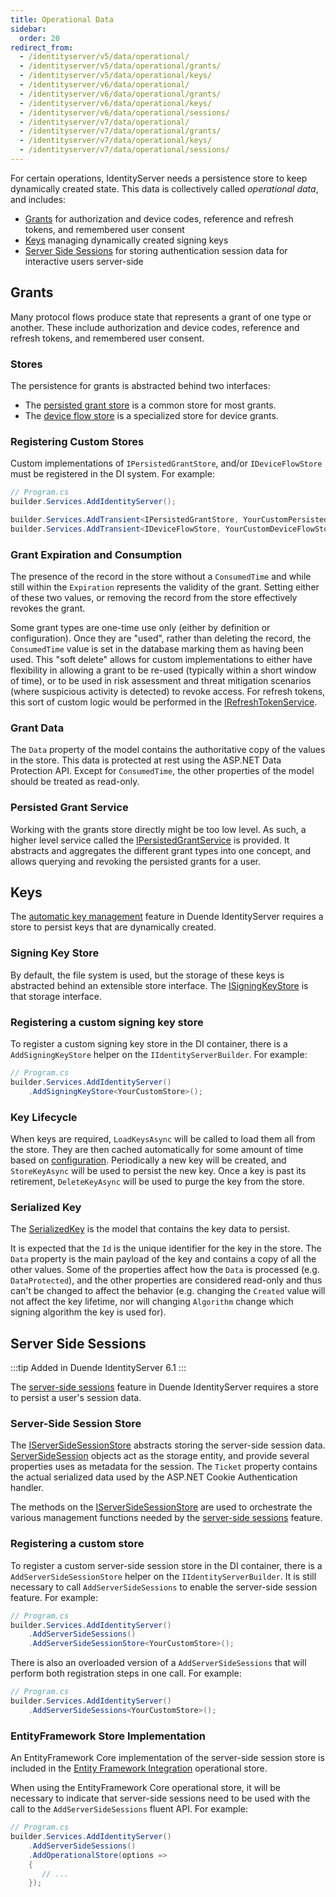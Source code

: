 ```yaml
---
title: Operational Data
sidebar:
  order: 20
redirect_from:
  - /identityserver/v5/data/operational/
  - /identityserver/v5/data/operational/grants/
  - /identityserver/v5/data/operational/keys/
  - /identityserver/v6/data/operational/
  - /identityserver/v6/data/operational/grants/
  - /identityserver/v6/data/operational/keys/
  - /identityserver/v6/data/operational/sessions/
  - /identityserver/v7/data/operational/
  - /identityserver/v7/data/operational/grants/
  - /identityserver/v7/data/operational/keys/
  - /identityserver/v7/data/operational/sessions/
---
```



For certain operations, IdentityServer needs a persistence store to keep dynamically created state.
This data is collectively called *operational data*, and includes:

* [Grants](#grants) for authorization and device codes, reference and refresh tokens, and remembered user consent
* [Keys](#keys) managing dynamically created signing keys
* [Server Side Sessions](#server-side-sessions) for storing authentication session data for interactive users server-side

## Grants

Many protocol flows produce state that represents a grant of one type or another.
These include authorization and device codes, reference and refresh tokens, and remembered user consent.

### Stores

The persistence for grants is abstracted behind two interfaces:
* The [persisted grant store](/identityserver/reference/stores/persisted-grant-store/) is a common store for most grants.
* The [device flow store](/identityserver/reference/stores/device-flow-store/) is a specialized store for device grants.

### Registering Custom Stores

Custom implementations of `IPersistedGrantStore`, and/or `IDeviceFlowStore` must be registered in the DI system.
For example:

```cs
// Program.cs
builder.Services.AddIdentityServer();

builder.Services.AddTransient<IPersistedGrantStore, YourCustomPersistedGrantStore>();
builder.Services.AddTransient<IDeviceFlowStore, YourCustomDeviceFlowStore>();
```

### Grant Expiration and Consumption
The presence of the record in the store without a `ConsumedTime` and while still within the `Expiration` represents the validity of the grant.
Setting either of these two values, or removing the record from the store effectively revokes the grant.

Some grant types are one-time use only (either by definition or configuration).
Once they are "used", rather than deleting the record, the `ConsumedTime` value is set in the database marking them as having been used.
This "soft delete" allows for custom implementations to either have flexibility in allowing a grant to be re-used (typically within a short window of time),
or to be used in risk assessment and threat mitigation scenarios (where suspicious activity is detected) to revoke access.
For refresh tokens, this sort of custom logic would be performed in the [IRefreshTokenService](/identityserver/reference/services/refresh-token-service/).

### Grant Data
The `Data` property of the model contains the authoritative copy of the values in the store. This data is protected at rest using the ASP.NET Data Protection API. Except for `ConsumedTime`, the other properties of the model should be treated as read-only.

### Persisted Grant Service
Working with the grants store directly might be too low level.
As such, a higher level service called the [IPersistedGrantService](/identityserver/reference/services/persisted-grant-service/) is provided.
It abstracts and aggregates the different grant types into one concept, and allows querying and revoking the persisted grants for a user.

## Keys

The [automatic key management](/identityserver/fundamentals/key-management/#automatic-key-management) feature in Duende IdentityServer requires a store to persist keys that are dynamically created.

### Signing Key Store
By default, the file system is used, but the storage of these keys is abstracted behind an extensible store interface.
The [ISigningKeyStore](/identityserver/reference/stores/signing-key-store/) is that storage interface.

### Registering a custom signing key store

To register a custom signing key store in the DI container, there is a `AddSigningKeyStore` helper on the `IIdentityServerBuilder`.
For example:

```cs
// Program.cs
builder.Services.AddIdentityServer()
    .AddSigningKeyStore<YourCustomStore>();
```

### Key Lifecycle
When keys are required, `LoadKeysAsync` will be called to load them all from the store.
They are then cached automatically for some amount of time based on [configuration](/identityserver/reference/options/#key-management).
Periodically a new key will be created, and `StoreKeyAsync` will be used to persist the new key.
Once a key is past its retirement, `DeleteKeyAsync` will be used to purge the key from the store.

### Serialized Key
The [SerializedKey](/identityserver/reference/stores/signing-key-store/#serializedkey) is the model that contains the key data to persist.

It is expected that the `Id` is the unique identifier for the key in the store. The `Data` property is the main payload of the key and contains a copy of all the other values. Some of the properties affect how the `Data` is processed (e.g. `DataProtected`), and the other properties are considered read-only and thus can't be changed to affect the behavior (e.g. changing the `Created` value will not affect the key lifetime, nor will changing `Algorithm` change which signing algorithm the key is used for).

## Server Side Sessions

:::tip
Added in Duende IdentityServer 6.1
:::

The [server-side sessions](/identityserver/ui/server-side-sessions/) feature in Duende IdentityServer requires a store to persist a user's session data.

### Server-Side Session Store

The [IServerSideSessionStore](/identityserver/reference/stores/server-side-sessions/) abstracts storing the server-side session data.
[ServerSideSession](/identityserver/reference/stores/server-side-sessions/#serversidesession) objects act as the storage entity, and provide several properties uses as metadata for the session. The `Ticket` property contains the actual serialized data used by the ASP.NET Cookie Authentication handler.

The methods on the [IServerSideSessionStore](/identityserver/reference/stores/server-side-sessions/) are used to orchestrate the various management functions needed by the [server-side sessions](/identityserver/ui/server-side-sessions/#session-management) feature.

### Registering a custom store

To register a custom server-side session store in the DI container, there is a `AddServerSideSessionStore` helper on the `IIdentityServerBuilder`.
It is still necessary to call `AddServerSideSessions` to enable the server-side session feature.
For example:

```cs
// Program.cs
builder.Services.AddIdentityServer()
    .AddServerSideSessions()
    .AddServerSideSessionStore<YourCustomStore>();
```

There is also an overloaded version of a `AddServerSideSessions` that will perform both registration steps in one call.
For example:

```cs
// Program.cs
builder.Services.AddIdentityServer()
    .AddServerSideSessions<YourCustomStore>();
```

### EntityFramework Store Implementation

An EntityFramework Core implementation of the server-side session store is included in the [Entity Framework Integration](/identityserver/data/ef#operational-store) operational store.

When using the EntityFramework Core operational store, it will be necessary to indicate that server-side sessions need to be used with the call to the `AddServerSideSessions` fluent API.
For example:


```cs
// Program.cs
builder.Services.AddIdentityServer()
    .AddServerSideSessions()
    .AddOperationalStore(options =>
    {
       // ...
    });
```
